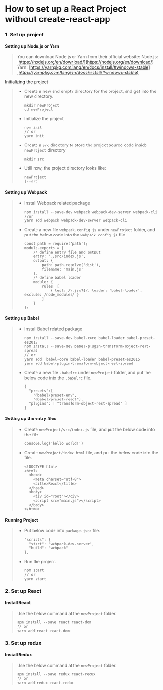 # How to set up a React Project without create-react-app

### 1. Set up project

#### Setting up Node.js or Yarn

> You can download Node.js or Yarn from their official website:
> Node.js: [https://nodejs.org/en/download/](<https://nodejs.org/en/download/>)
> Yarn: [https://yarnpkg.com/lang/en/docs/install/#windows-stable](https://yarnpkg.com/lang/en/docs/install/#windows-stable)

Initializing the project

> - Create a new and empty directory for the project, and get into the new directory.
>
>   ```she
>   mkdir newProject
>   cd newProject
>   ```
>
> - Initialize the project
>
>   ```she
>   npm init
>   // or
>   yarn init
>   ```
>
> - Create a `src` directory to store the project source code inside `newProject` directory
>
>   ```shell
>   mkdir src
>   ```
>
> - Utill now, the project directory looks like:
>
>   ```shell
>   newProject
>   |--src
>   ```

#### Setting up Webpack

> - Install Webpack related package
>
>   ```shell
>   npm install --save-dev webpack webpack-dev-server webpack-cli
>   //or
>   yarn add webpack webpack-dev-server webpack-cli
>   ```
>
>   
>
> - Create a new file `webpack.config.js` under `newProject` folder, and put the below code into the `webpack.config.js` file.
>
>   ```
>   const path = require('path');
>   module.exports = {
>       // define entry file and output
>       entry: './src/index.js',
>       output: {
>           path: path.resolve('dist'),
>           filename: 'main.js'
>       },
>       // define babel loader
>       module: {
>           rules: [
>               { test: /\.jsx?$/, loader: 'babel-loader', exclude: /node_modules/ }
>           ]
>       }
>   };
>   ```

#### Setting up Babel

> - Install Babel related package
>
>   ```shell
>   npm install --save-dev babel-core babel-loader babel-preset-es2015
>   npm install --save-dev babel-plugin-transform-object-rest-spread
>   // or
>   yarn add  babel-core babel-loader babel-preset-es2015
>   yarn add babel-plugin-transform-object-rest-spread
>   ```
>
> - Create a new file `.babelrc` under `newProject` folder, and put the below code into the `.babelrc` file.
>
>   ```shell
>   {
>     "presets":[
>       "@babel/preset-env",
>       "@babel/preset-react"],
>     "plugins": [ "transform-object-rest-spread" ]
>   }
>   ```

#### Setting up the entry files

> - Create `newProject/src/index.js` file, and put the below code into the file.
>
>   ```shell
>   console.log('hello world!')
>   ```
>
> - Create `newProject/index.html` file, and put the below code into the file.
>
>   ```shell
>   <!DOCTYPE html>
>   <html>
>     <head>
>       <meta charset="utf-8">
>       <title>React</title>
>     </head>
>     <body>
>       <div id="root"></div>
>       <script src="main.js"></script>
>     </body>
>   </html>
>   ```

#### Running Project

> - Put below code into `package.json` file.
>
>   ```shell
>   "scripts": {
>     "start": "webpack-dev-server",
>     "build": "webpack"
>   },
>   ```
>
> - Run the project.
>
>   ```shell
>   npm start
>   // or
>   yarn start
>   ```

### 2. Set up React

#### Install React

> Use the below command at the `newProject` folder.
>
> ```shell
> npm install --save react react-dom
> // or
> yarn add react react-dom
> ```

### 3. Set up redux

#### Install Redux

> Use the below command at the `newProject` folder.
>
> ```shell
> npm install --save redux react-redux
> // or
> yarn add redux react-redux
> ```
>
> 